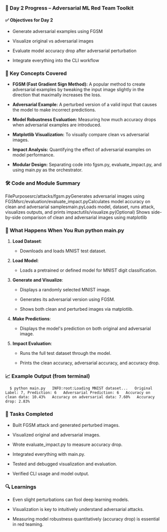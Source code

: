 ### 📅 Day 2 Progress – Adversarial ML Red Team Toolkit

#### ✅ **Objectives for Day 2**

*   Generate adversarial examples using FGSM
    
*   Visualize original vs adversarial images
    
*   Evaluate model accuracy drop after adversarial perturbation
    
*   Integrate everything into the CLI workflow
    

### 🧠 Key Concepts Covered

*   **FGSM (Fast Gradient Sign Method):** A popular method to create adversarial examples by tweaking the input image slightly in the direction that maximally increases the loss.
    
*   **Adversarial Example:** A perturbed version of a valid input that causes the model to make incorrect predictions.
    
*   **Model Robustness Evaluation:** Measuring how much accuracy drops when adversarial examples are introduced.
    
*   **Matplotlib Visualization:** To visually compare clean vs adversarial images.
    
*   **Impact Analysis:** Quantifying the effect of adversarial examples on model performance.
    
*   **Modular Design:** Separating code into fgsm.py, evaluate\_impact.py, and using main.py as the orchestrator.
    

### 🛠️ Code and Module Summary

FilePurposesrc/attacks/fgsm.pyGenerates adversarial images using FGSMsrc/evaluation/evaluate\_impact.pyCalculates model accuracy on clean and adversarial samplesmain.pyLoads model, dataset, runs attack, visualizes outputs, and prints impactutils/visualize.py(Optional) Shows side-by-side comparison of clean and adversarial images using matplotlib

### 🔁 What Happens When You Run python main.py

1.  **Load Dataset**:
    
    *   Downloads and loads MNIST test dataset.
        
2.  **Load Model**:
    
    *   Loads a pretrained or defined model for MNIST digit classification.
        
3.  **Generate and Visualize**:
    
    *   Displays a randomly selected MNIST image.
        
    *   Generates its adversarial version using FGSM.
        
    *   Shows both clean and perturbed images via matplotlib.
        
4.  **Make Predictions**:
    
    *   Displays the model's prediction on both original and adversarial image.
        
5.  **Impact Evaluation**:
    
    *   Runs the full test dataset through the model.
        
    *   Prints the clean accuracy, adversarial accuracy, and accuracy drop.
        

### 📈 Example Output (from terminal)

`   $ python main.py  
    INFO:root:Loading MNIST dataset...  
    Original Label: 7, Prediction: 6  
    Adversarial Prediction: 6  
    Accuracy on clean data: 10.43%  
    Accuracy on adversarial data: 7.60%  
    Accuracy drop: 2.83%   `

### 🧾 Tasks Completed

*   Built FGSM attack and generated perturbed images.
    
*   Visualized original and adversarial images.
    
*   Wrote evaluate\_impact.py to measure accuracy drop.
    
*   Integrated everything with main.py.
    
*   Tested and debugged visualization and evaluation.
    
*   Verified CLI usage and model output.
    

### 🔍 Learnings

*   Even slight perturbations can fool deep learning models.
    
*   Visualization is key to intuitively understand adversarial attacks.
    
*   Measuring model robustness quantitatively (accuracy drop) is essential in red teaming.
